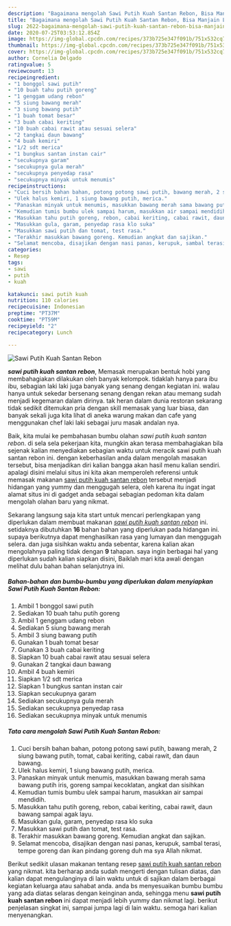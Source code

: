 ```yaml
---
description: "Bagaimana mengolah Sawi Putih Kuah Santan Rebon, Bisa Manjain Lidah"
title: "Bagaimana mengolah Sawi Putih Kuah Santan Rebon, Bisa Manjain Lidah"
slug: 2622-bagaimana-mengolah-sawi-putih-kuah-santan-rebon-bisa-manjain-lidah
date: 2020-07-25T03:53:12.854Z
image: https://img-global.cpcdn.com/recipes/373b725e347f091b/751x532cq70/sawi-putih-kuah-santan-rebon-foto-resep-utama.jpg
thumbnail: https://img-global.cpcdn.com/recipes/373b725e347f091b/751x532cq70/sawi-putih-kuah-santan-rebon-foto-resep-utama.jpg
cover: https://img-global.cpcdn.com/recipes/373b725e347f091b/751x532cq70/sawi-putih-kuah-santan-rebon-foto-resep-utama.jpg
author: Cornelia Delgado
ratingvalue: 5
reviewcount: 13
recipeingredient:
- "1 bonggol sawi putih"
- "10 buah tahu putih goreng"
- "1 genggam udang rebon"
- "5 siung bawang merah"
- "3 siung bawang putih"
- "1 buah tomat besar"
- "3 buah cabai keriting"
- "10 buah cabai rawit atau sesuai selera"
- "2 tangkai daun bawang"
- "4 buah kemiri"
- "1/2 sdt merica"
- "1 bungkus santan instan cair"
- "secukupnya garam"
- "secukupnya gula merah"
- "secukupnya penyedap rasa"
- "secukupnya minyak untuk menumis"
recipeinstructions:
- "Cuci bersih bahan bahan, potong potong sawi putih, bawang merah, 2 siung bawang putih, tomat, cabai keriting, cabai rawit, dan daun bawang."
- "Ulek halus kemiri, 1 siung bawang putih, merica."
- "Panaskan minyak untuk menumis, masukkan bawang merah sama bawang putih iris, goreng sampai kecoklatan, angkat dan sisihkan"
- "Kemudian tumis bumbu ulek sampai harum, masukkan air sampai mendidih."
- "Masukkan tahu putih goreng, rebon, cabai keriting, cabai rawit, daun bawang sampai agak layu."
- "Masukkan gula, garam, penyedap rasa klo suka"
- "Masukkan sawi putih dan tomat, test rasa."
- "Terakhir masukkan bawang goreng. Kemudian angkat dan sajikan."
- "Selamat mencoba, disajikan dengan nasi panas, kerupuk, sambal terasi, tempe goreng dan ikan pindang goreng duh ma sya Allah nikmat."
categories:
- Resep
tags:
- sawi
- putih
- kuah

katakunci: sawi putih kuah 
nutrition: 110 calories
recipecuisine: Indonesian
preptime: "PT37M"
cooktime: "PT59M"
recipeyield: "2"
recipecategory: Lunch

---
```



![Sawi Putih Kuah Santan Rebon](https://img-global.cpcdn.com/recipes/373b725e347f091b/751x532cq70/sawi-putih-kuah-santan-rebon-foto-resep-utama.jpg)

<b><i>sawi putih kuah santan rebon</i></b>, Memasak merupakan bentuk hobi yang membahagiakan dilakukan oleh banyak kelompok. tidaklah hanya para ibu ibu, sebagian laki laki juga banyak yang senang dengan kegiatan ini. walau hanya untuk sekedar bersenang senang dengan rekan atau memang sudah menjadi kegemaran dalam dirinya. tak heran dalam dunia restoran sekarang tidak sedikit ditemukan pria dengan skill memasak yang luar biasa, dan banyak sekali juga kita lihat di aneka warung makan dan cafe yang menggunakan chef laki laki sebagai juru masak andalan nya.



Baik, kita mulai ke pembahasan bumbu olahan <i>sawi putih kuah santan rebon</i>. di sela sela pekerjaan kita, mungkin akan terasa membahagiakan bila sejenak kalian menyediakan sebagian waktu untuk meracik sawi putih kuah santan rebon ini. dengan keberhasilan anda dalam mengolah masakan tersebut, bisa menjadikan diri kalian bangga akan hasil menu kalian sendiri. apalagi disini melalui situs ini kita akan memperoleh referensi untuk memasak makanan <u>sawi putih kuah santan rebon</u> tersebut menjadi hidangan yang yummy dan menggugah selera, oleh karena itu ingat ingat alamat situs ini di gadget anda sebagai sebagian pedoman kita dalam mengolah olahan baru yang nikmat.


Sekarang langsung saja kita start untuk mencari perlengkapan yang diperlukan dalam membuat makanan <u><i>sawi putih kuah santan rebon</i></u> ini. setidaknya dibutuhkan <b>16</b> bahan bahan yang diperlukan pada hidangan ini. supaya berikutnya dapat menghasilkan rasa yang lumayan dan menggugah selera. dan juga sisihkan waktu anda sebentar, karena kalian akan mengolahnya paling tidak dengan <b>9</b> tahapan. saya ingin berbagai hal yang diperlukan sudah kalian siapkan disini, Baiklah mari kita awali dengan melihat dulu bahan bahan selanjutnya ini.

<!--inarticleads1-->

##### Bahan-bahan dan bumbu-bumbu yang diperlukan dalam menyiapkan Sawi Putih Kuah Santan Rebon:

1. Ambil 1 bonggol sawi putih
1. Sediakan 10 buah tahu putih goreng
1. Ambil 1 genggam udang rebon
1. Sediakan 5 siung bawang merah
1. Ambil 3 siung bawang putih
1. Gunakan 1 buah tomat besar
1. Gunakan 3 buah cabai keriting
1. Siapkan 10 buah cabai rawit atau sesuai selera
1. Gunakan 2 tangkai daun bawang
1. Ambil 4 buah kemiri
1. Siapkan 1/2 sdt merica
1. Siapkan 1 bungkus santan instan cair
1. Siapkan secukupnya garam
1. Sediakan secukupnya gula merah
1. Sediakan secukupnya penyedap rasa
1. Sediakan secukupnya minyak untuk menumis




<!--inarticleads2-->

##### Tata cara mengolah Sawi Putih Kuah Santan Rebon:

1. Cuci bersih bahan bahan, potong potong sawi putih, bawang merah, 2 siung bawang putih, tomat, cabai keriting, cabai rawit, dan daun bawang.
1. Ulek halus kemiri, 1 siung bawang putih, merica.
1. Panaskan minyak untuk menumis, masukkan bawang merah sama bawang putih iris, goreng sampai kecoklatan, angkat dan sisihkan
1. Kemudian tumis bumbu ulek sampai harum, masukkan air sampai mendidih.
1. Masukkan tahu putih goreng, rebon, cabai keriting, cabai rawit, daun bawang sampai agak layu.
1. Masukkan gula, garam, penyedap rasa klo suka
1. Masukkan sawi putih dan tomat, test rasa.
1. Terakhir masukkan bawang goreng. Kemudian angkat dan sajikan.
1. Selamat mencoba, disajikan dengan nasi panas, kerupuk, sambal terasi, tempe goreng dan ikan pindang goreng duh ma sya Allah nikmat.




Berikut sedikit ulasan makanan tentang resep <u>sawi putih kuah santan rebon</u> yang nikmat. kita berharap anda sudah mengerti dengan tulisan diatas, dan kalian dapat mengulanginya di lain waktu untuk di sajikan dalam berbagai kegiatan keluarga atau sahabat anda. anda bs menyesuaikan bumbu bumbu yang ada diatas selaras dengan keinginan anda, sehingga menu <b>sawi putih kuah santan rebon</b> ini dapat menjadi lebih yummy dan nikmat lagi. berikut penjelasan singkat ini, sampai jumpa lagi di lain waktu. semoga hari kalian menyenangkan.

